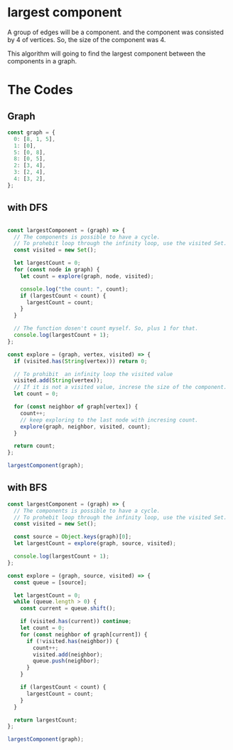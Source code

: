 # largest component

A group of edges will be a component.
and the component was consisted by 4 of vertices. So, the size of the component was 4.

This algorithm will going to find the largest component between the components in a graph.

# The Codes

## Graph

```Javascript
const graph = {
  0: [8, 1, 5],
  1: [0],
  5: [0, 8],
  8: [0, 5],
  2: [3, 4],
  3: [2, 4],
  4: [3, 2],
};
```

## with DFS

```Javascript

const largestComponent = (graph) => {
  // The components is possible to have a cycle.
  // To prohebit loop through the infinity loop, use the visited Set.
  const visited = new Set();

  let largestCount = 0;
  for (const node in graph) {
    let count = explore(graph, node, visited);

    console.log("the count: ", count);
    if (largestCount < count) {
      largestCount = count;
    }
  }

  // The function dosen't count myself. So, plus 1 for that.
  console.log(largestCount + 1);
};

const explore = (graph, vertex, visited) => {
  if (visited.has(String(vertex))) return 0;

  // To prohibit  an infinity loop the visited value
  visited.add(String(vertex));
  // If it is not a visited value, increse the size of the component.
  let count = 0;

  for (const neighbor of graph[vertex]) {
    count++;
    // keep exploring to the last node with incresing count.
    explore(graph, neighbor, visited, count);
  }

  return count;
};

largestComponent(graph);
```

## with BFS

```javascript
const largestComponent = (graph) => {
  // The components is possible to have a cycle.
  // To prohebit loop through the infinity loop, use the visited Set.
  const visited = new Set();

  const source = Object.keys(graph)[0];
  let largestCount = explore(graph, source, visited);

  console.log(largestCount + 1);
};

const explore = (graph, source, visited) => {
  const queue = [source];

  let largestCount = 0;
  while (queue.length > 0) {
    const current = queue.shift();

    if (visited.has(current)) continue;
    let count = 0;
    for (const neighbor of graph[current]) {
      if (!visited.has(neighbor)) {
        count++;
        visited.add(neighbor);
        queue.push(neighbor);
      }
    }

    if (largestCount < count) {
      largestCount = count;
    }
  }

  return largestCount;
};

largestComponent(graph);
```
